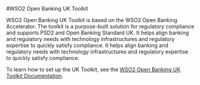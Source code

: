 #WSO2 Open Banking UK Toolkit

WSO2 Open Banking UK Toolkit is based on the WSO2 Open Banking Accelerator. The toolkit is a purpose-built solution for 
regulatory compliance and supports PSD2 and Open Banking Standard UK. It helps align banking and regulatory needs with 
technology infrastructures and regulatory expertise to quickly satisfy compliance. It helps align banking
and regulatory needs with technology infrastructures and regulatory expertise to quickly satisfy compliance.

To learn how to set up the UK Toolkit, see the
[WSO2 Open Banking UK Toolkit Documentation](https://uk.ob.docs.wso2.com).